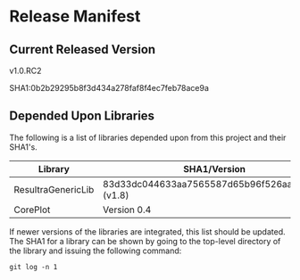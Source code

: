 # Release Manifest

## Current Released Version

v1.0.RC2

SHA1:0b2b29295b8f3d434a278faf8f4ec7feb78ace9a

## Depended Upon Libraries

The following is a list of libraries depended upon from this project and their SHA1's. 

Library              | SHA1/Version
---------------------|-----------------------------------------
ResultraGenericLib   | 	83d33dc044633aa7565587d65b96f526aab5497c (v1.8)
CorePlot | Version 0.4

If newer versions of the libraries are integrated, this list should be updated. 
The SHA1 for a library can be shown by going to the top-level directory of 
the library and issuing the following command:

	git log -n 1